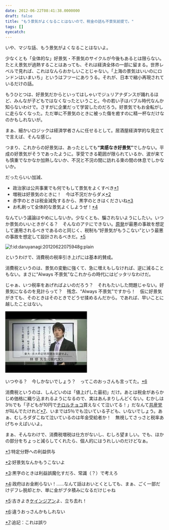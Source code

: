 ```yaml
---
date: 2012-06-22T08:41:38.0000000
draft: false
title: "もう景気がよくなることはないので、税金の話も不景気前提で。"
tags: []
eyecatch: 
---
```

<p>いや、マジな話、もう景気がよくなることはないよ。</p><p>少なくとも「全体的な」好景気・不景気のサイクルが今後もあるとは限らない。たとえ景気が過熱することはあっても、それは経済全体の一部に留まる。世界レベルで見れば、これはなんらおかしいことじゃない。「上海の景気はいいのにロンドンはいまいち」というはフツーにありうる。それが、日本で縮小再現されているだけの話。</p><p>もうひとつは、好景気だからといってはしゃいでジュリアナダンスが踊れるほど、みんなが子どもではなくなったということ。今の若い子はバブル時代なんか知らないわけで。さすがに企業だって学習したのだろう。好景気でもお金転がしに走らなくなった。ただ単に不景気のときに被った傷を癒すのに精一杯なだけなのかもしれないが。</p><p>まぁ、細かいロジックは経済学者さんに任せるとして。居酒屋経済学的な見立てで言えば、そんな感じ。</p><p>つまり、これからの好景気は、あったとしても<b>“実感なき好景気”</b>でしかない。平成の好景気がそうであったように。享受できる範囲が限られているか、波が来ても慎重でなかなか加熱しないか、不況と不況の間に訪れる束の間の休息でしかないか。</p><p>だったらいい加減、</p>

<ul>
<li>政治家は公共事業でも何でもして景気をよくすべき<a href="#f1" name="fn1" title="特定分野への利益供与">*1</a></li>
<li>増税は好景気のときに！　今は不況だからダメ<a href="#f2" name="fn2" title="好景気なんかもうこないよ">*2</a></li>
<li>赤字のときは税金減免するから、黒字のときはくださいね<a href="#f3" name="fn3" title="黒字のときは利益誤魔化すだろ、常識（？）で考えろ">*3</a></li>
<li>お札刷って全体的な景気よくしようぜ！<a href="#f4" name="fn4" title="政府はお金刷らない！……なんて話はおいとくとしても、まぁ、ごく一部だけデフレ脱却とか、単に金がブタ積みになるだけじゃね">*4</a></li>
</ul><p>なんていう議論はやめにしないか。少なくとも、騙されないようにしたい。いつか景気のいいときがくる？　そんなのアテにできない。<a class="keyword" href="http://d.hatena.ne.jp/keyword/%B8%B6%C8%AF">原発</a>が最悪の事故を想定して運用されるべきであるのと同じく、税制も“好景気がもうこない”という最悪の事故を想定して設計されるべきだ。<a href="#f5" name="fn5" title="古きよきケインジアンよ、立ち去れ！">*5</a></p><p><img src="http://cdn-ak.f.st-hatena.com/images/fotolife/d/daruyanagi/20120622/20120622075948.gif" alt="f:id:daruyanagi:20120622075948g:plain" title="f:id:daruyanagi:20120622075948g:plain" class="hatena-fotolife"></p><p>というわけで、消費税の税率引き上げには基本的賛成。</p><p>消費税というのは、景気の変動に強くて、急に増えもしなければ、逆に減ることもない。まさに“Always 不景気”なこれからの時代にはピッタリなわけだ。</p><p>じゃぁ、いつ税率をあげればよいのだろう？　それもたいした問題じゃない。好景気になるのを見計らって？　残念、“Always 不景気”ですから！　仮に好景気がきても、そのときはそのときでどうせ揉めるんだから。であれば、早いことに越したことはない。</p><p><img src="20120622083129.jpg" alt="f:id:daruyanagi:20120622083129j:plain" title="f:id:daruyanagi:20120622083129j:plain" class="hatena-fotolife"></p><p>いつやる？　今しかないでしょう？　ってこのおっさんも言ってた。<a href="#f6" name="fn6" title="違うおっさんかもしれない">*6</a></p><p>消費税というのは、しんどいのは「値上げした最初」だけ。あとは税金があらかじめ価格に織り込まれるようになるので、実はあんまりしんどくない。むかしは3％でも「子どもが10円で<a class="keyword" href="http://d.hatena.ne.jp/keyword/%A5%C1%A5%ED%A5%EB%A5%C1%A5%E7%A5%B3">チロルチョコ</a>買えなくて泣いてる！」だなんて<a class="keyword" href="http://d.hatena.ne.jp/keyword/%B6%A6%BB%BA%C5%DE">共産党</a>が叫んでたけれど<a href="#f7" name="fn7" title="追記：これは誤り">*7</a>、いまでは5％でも泣いている子ども、いないでしょう。あぁ、むしろダダこねて泣いているのは年金受給者か！　無視してさっさと税率あげちゃえばいいよ。</p><p>まぁ、そんなわけで、消費税増税は仕方がないし、むしろ望ましい。でも、ほかの部分をちょっと減らしてくれたら、個人的にはうれしいのだけどなぁ。</p>
<div class="footnote">
<p class="footnote"><a href="#fn1" name="f1" class="footnote-number">*1</a><span class="footnote-delimiter">:</span><span class="footnote-text">特定分野への利益供与</span></p>
<p class="footnote"><a href="#fn2" name="f2" class="footnote-number">*2</a><span class="footnote-delimiter">:</span><span class="footnote-text">好景気なんかもうこないよ</span></p>
<p class="footnote"><a href="#fn3" name="f3" class="footnote-number">*3</a><span class="footnote-delimiter">:</span><span class="footnote-text">黒字のときは利益誤魔化すだろ、常識（？）で考えろ</span></p>
<p class="footnote"><a href="#fn4" name="f4" class="footnote-number">*4</a><span class="footnote-delimiter">:</span><span class="footnote-text">政府はお金刷らない！……なんて話はおいとくとしても、まぁ、ごく一部だけデフレ脱却とか、単に金がブタ積みになるだけじゃね</span></p>
<p class="footnote"><a href="#fn5" name="f5" class="footnote-number">*5</a><span class="footnote-delimiter">:</span><span class="footnote-text">古きよき<a class="keyword" href="http://d.hatena.ne.jp/keyword/%A5%B1%A5%A4%A5%F3%A5%B8%A5%A2%A5%F3">ケインジアン</a>よ、立ち去れ！</span></p>
<p class="footnote"><a href="#fn6" name="f6" class="footnote-number">*6</a><span class="footnote-delimiter">:</span><span class="footnote-text">違うおっさんかもしれない</span></p>
<p class="footnote"><a href="#fn7" name="f7" class="footnote-number">*7</a><span class="footnote-delimiter">:</span><span class="footnote-text">追記：これは誤り</span></p>
</div>